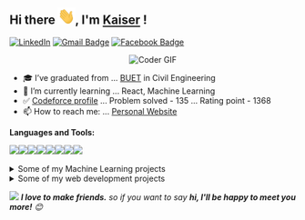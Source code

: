 ## Hi there <img src="https://github.com/ABSphreak/ABSphreak/blob/master/gifs/Hi.gif" width="30px">, I'm [Kaiser](https://ibrahim-kaiser.netlify.app/) !

<a href="https://www.linkedin.com/in/ibrahim-kaiser/" target="_blank"><img src="https://img.shields.io/badge/LinkedIn-%230077B5.svg?&style=flat-square&logo=linkedin&logoColor=white" alt="LinkedIn"></a>
[![Gmail Badge](https://img.shields.io/badge/-Gmail-c14438?style=flat-square&logo=Gmail&logoColor=white&link=mailto:contato.weltonf@gmail.com)](mailto:ireza.kaiser00@gmail.com)
[![Facebook Badge](https://img.shields.io/badge/-Facebook-3b5998?style=flat-square&labelColor=3b5998&logo=facebook&logoColor=white&link=https://www.facebook.com/kaiser.ireza/)](https://www.facebook.com/kaiser.ireza/)

<p  align="center"><img src="https://media.giphy.com/media/SWoSkN6DxTszqIKEqv/giphy.gif" alt="Coder GIF" width="500" height="400">

- 🎓 I’ve graduated from ... [BUET](https://www.buet.ac.bd/web/ "Bangladesh University of Engineering and Technology") in Civil Engineering
- 🌱 I’m currently learning ... React, Machine Learning
- ✅ [Codeforce profile](https://codeforces.com/profile/ireza) ... Problem solved - 135 ... Rating point - 1368
- 📫 How to reach me: ... [Personal Website](https://ibrahim-kaiser.netlify.app/)

**Languages and Tools:** 

<p align="left">
  <img src="https://media3.giphy.com/media/kdFc8fubgS31b8DsVu/giphy.webp" width="50"><img src="https://media.giphy.com/media/SU2ic3wTfuC6JhD1lA/giphy.gif" width="50"><img src="https://media3.giphy.com/media/ln7z2eWriiQAllfVcn/200w.webp" width="50"><img src="https://i.giphy.com/media/LMt9638dO8dftAjtco/200.webp" width="50"><img src="https://i.giphy.com/media/eNAsjO55tPbgaor7ma/200w.webp" width="50"><img src="https://i.giphy.com/media/IdyAQJVN2kVPNUrojM/200.webp" width="50"><img src="https://img.icons8.com/color/48/000000/c-plus-plus-logo.png" width="50"><img src="https://img.icons8.com/color/48/000000/git.png" width="50"/>
</p>

<details>
<summary>Some of my Machine Learning projects </summary>

- [Vehicle Counting](https://youtu.be/Dr_Ic6tZVjw) - using YOLOv3 and openCV
- Traffic Sign Classification - using Tensorflow, OpenCV and Streamlit
  - [Web App](https://ikr-traffic-signclassification.herokuapp.com/)
  - [Github repository](https://github.com/ikReza/traffic-sign-classification)

</details>

<details>
<summary>Some of my web development projects </summary>

🚀 Full Stack
- [e-commerce](https://ikr-crwn-live.netlify.app) - using React, Redux, Redux-saga, Firebase
- [e-commerce](https://ikr-amazona.netlify.app/) - a MERN stack project

</details>

<img src="https://media.giphy.com/media/LnQjpWaON8nhr21vNW/giphy.gif" width="60"> <em><b>I love to make friends.</b> so if you want to say <b>hi, I'll be happy to meet you more!</b> 😊</em>
